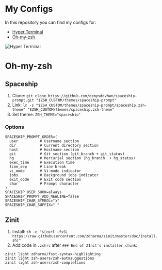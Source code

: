 # My Configs
In this repository you can find my configs for:
- [Hyper Terminal](https://hyper.is/)
- [Oh-my-zsh](https://ohmyz.sh/)

![Hyper Terminal](https://i.ibb.co/FndX03L/image.png)

# Oh-my-zsh

## Spaceship
1. Clone: `git clone https://github.com/denysdovhan/spaceship-prompt.git "$ZSH_CUSTOM/themes/spaceship-prompt"`
1. Link: `ln -s "$ZSH_CUSTOM/themes/spaceship-prompt/spaceship.zsh-theme" "$ZSH_CUSTOM/themes/spaceship.zsh-theme"`
1. Set theme: `ZSH_THEME="spaceship"`

### Options
```
SPACESHIP_PROMPT_ORDER=(
  user          # Username section
  dir           # Current directory section
  host          # Hostname section
  git           # Git section (git_branch + git_status)
  hg            # Mercurial section (hg_branch  + hg_status)
  exec_time     # Execution time
  line_sep      # Line break
  vi_mode       # Vi-mode indicator
  jobs          # Background jobs indicator
  exit_code     # Exit code section
  char          # Prompt character
)
SPACESHIP_USER_SHOW=always
SPACESHIP_PROMPT_ADD_NEWLINE=false
SPACESHIP_CHAR_SYMBOL="❯"
SPACESHIP_CHAR_SUFFIX=" "
```
## Zinit
1. Install: `sh -c "$(curl -fsSL https://raw.githubusercontent.com/zdharma/zinit/master/doc/install.sh)"`
1. Add code in `.zshrc` after `### End of ZInit's installer chunk`:
```
zinit light zdharma/fast-syntax-highlighting
zinit light zsh-users/zsh-autosuggestions
zinit light zsh-users/zsh-completions
```
